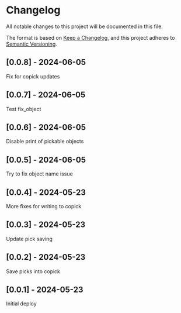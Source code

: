 # Changelog
All notable changes to this project will be documented in this file.

The format is based on [Keep a Changelog](https://keepachangelog.com/en/1.0.0/),
and this project adheres to [Semantic Versioning](https://semver.org/spec/v2.0.0.html).

## [0.0.8] - 2024-06-05
Fix for copick updates

## [0.0.7] - 2024-06-05
Test fix_object

## [0.0.6] - 2024-06-05
Disable print of pickable objects

## [0.0.5] - 2024-06-05
Try to fix object name issue

## [0.0.4] - 2024-05-23
More fixes for writing to copick

## [0.0.3] - 2024-05-23
Update pick saving

## [0.0.2] - 2024-05-23
Save picks into copick

## [0.0.1] - 2024-05-23
Initial deploy
